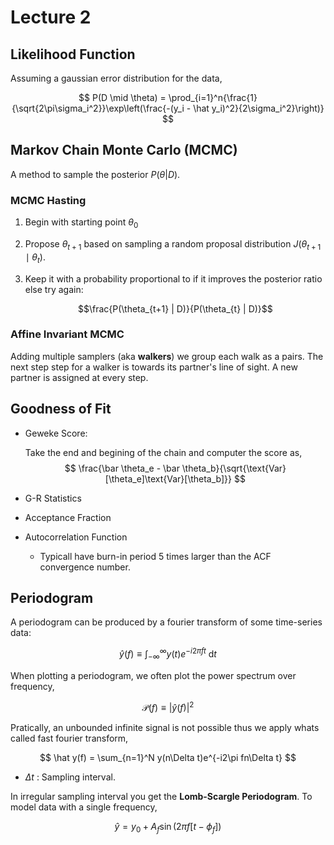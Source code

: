 #  Lecture 2

## Likelihood Function

Assuming a gaussian error distribution for the data,

$$
P(D \mid \theta) = \prod_{i=1}^n{\frac{1}{\sqrt{2\pi\sigma_i^2}}\exp\left(\frac{-(y_i - \hat y_i)^2}{2\sigma_i^2}\right)}
$$

## Markov Chain Monte Carlo (MCMC)

A method to sample the posterior $P(\theta | D)$.

### MCMC Hasting
1. Begin with starting point $\theta_0$
2. Propose $\theta_{t+1}$ based on sampling a random proposal distribution $J(\theta_{t+1} \mid \theta_t)$.
3. Keep it with a probability proportional to if it improves the posterior ratio else try again:

    $$\frac{P(\theta_{t+1} | D)}{P(\theta_{t} | D)}$$

### Affine Invariant MCMC

Adding multiple samplers (aka **walkers**) we group each walk as a pairs. The next step step for a walker is towards its partner's line of sight. A new partner is assigned at every step.

## Goodness of Fit

* Geweke Score:

    Take the end and begining of the chain and computer the score as,
    $$
    \frac{\bar \theta_e - \bar \theta_b}{\sqrt{\text{Var}[\theta_e]\text{Var}[\theta_b]}}
    $$
* G-R Statistics
* Acceptance Fraction
* Autocorrelation Function
    * Typicall have burn-in period 5 times larger than the ACF convergence number.

## Periodogram

A periodogram can be produced by a fourier transform of some time-series data:

$$
\hat y(f) \equiv \int_{-\infty}^{\infty}y(t)e^{-i2\pi ft}~\mathrm d t
$$

When plotting a periodogram, we often plot the power spectrum over frequency,

$$
\mathcal P(f) \equiv |\hat y(f)|^2
$$

Pratically, an unbounded infinite signal is not possible thus we apply whats called fast fourier transform,

$$
\hat y(f) = \sum_{n=1}^N y(n\Delta t)e^{-i2\pi fn\Delta t}
$$

* $\Delta t$ : Sampling interval.

In irregular sampling interval you get the **Lomb-Scargle Periodogram**. To model data with a single frequency,

$$
\hat y = y_0 + A_f \sin\left(2\pi f\left[t - \phi_f\right]\right)
$$